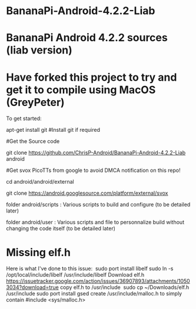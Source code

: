 # BananaPi-Android-4.2.2-Liab
# BananaPi Android 4.2.2 sources (liab version)
Have forked this project to try and get it to compile using MacOS (GreyPeter)
=======

To get started:

apt-get install git #Install git if required

#Get the Source code

git clone https://github.com/ChrisP-Android/BananaPi-Android-4.2.2-Liab android 

#Get svox PicoTTs from google to avoid DMCA notification on this repo!  
  
cd android/android/external

git clone https://android.googlesource.com/platform/external/svox

folder android/scripts : Various scripts to build and configure (to be detailed later)

folder android/user : Various scripts and file to personnalize build without changing the code itself (to be detailed later)

# Missing elf.h
Here is what I've done to this issue: 
sudo port install libelf
sudo ln -s /opt/local/include/libelf /usr/include/libelf
Download elf.h https://issuetracker.google.com/action/issues/36907893/attachments/10503034?download=true
copy elf.h to /usr/include 
sudo cp ~/Downloads/elf.h /usr/include
sudo port install gsed
create /usr/include/malloc.h to simply contain #include <sys/malloc.h> 
